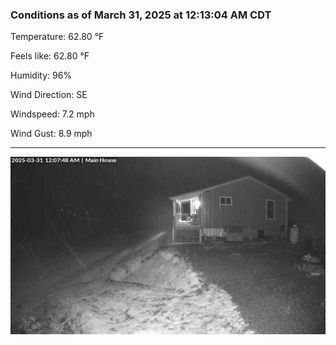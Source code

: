 ### Conditions as of March 31, 2025 at 12:13:04 AM CDT 

Temperature: 62.80 &deg;F

Feels like: 62.80 &deg;F

Humidity: 96%

Wind Direction: SE

Windspeed: 7.2 mph

Wind Gust: 8.9 mph

---

<img src="./images/latest.jpeg"/>

